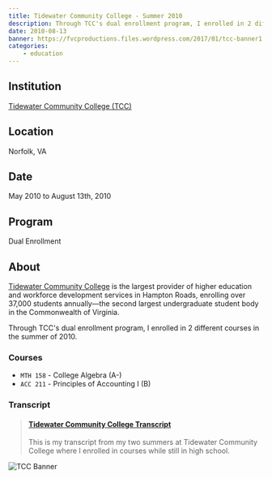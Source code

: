 ```yaml
---
title: Tidewater Community College - Summer 2010
description: Through TCC's dual enrollment program, I enrolled in 2 different courses in the summer of 2010.
date: 2010-08-13
banner: https://fvcproductions.files.wordpress.com/2017/01/tcc-banner1.png
categories:
    - education
---
```


## Institution

<a title="Tidewater Community College" href="https://tcc.edu" target="_blank" rel="noopener">Tidewater Community College (TCC)</a>

## Location

Norfolk, VA

## Date

May 2010 to August 13th, 2010

## Program

Dual Enrollment

## About

[Tidewater Community College](https://www.tcc.edu/) is the largest provider of higher education and workforce development services in Hampton Roads, enrolling over 37,000 students annually—the second largest undergraduate student body in the Commonwealth of Virginia.

Through TCC's dual enrollment program, I enrolled in 2 different courses in the summer of 2010.

### Courses

* `MTH 158` - College Algebra (A-)
* `ACC 211` - Principles of Accounting I (B)

### Transcript

<blockquote class="embedly-card"><h4><a href="https://www.scribd.com/document/353207049/Tidewater-Community-College-Transcript">Tidewater Community College Transcript</a></h4><p>This is my transcript from my two summers at Tidewater Community College where I enrolled in courses while still in high school.</p></blockquote>
<script async src="//cdn.embedly.com/widgets/platform.js" charset="UTF-8"></script>

![TCC Banner](https://fvcproductions.files.wordpress.com/2017/01/tcc-banner1.png)
